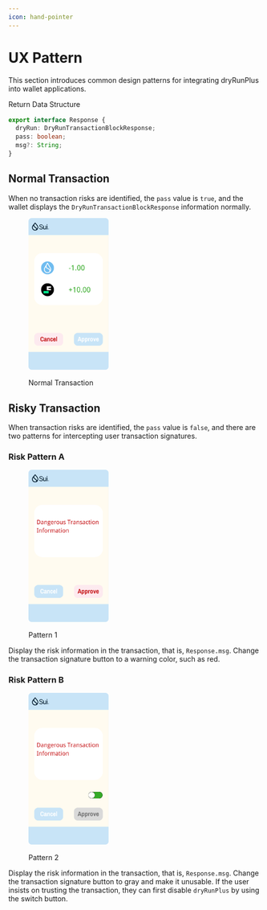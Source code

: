 ```yaml
---
icon: hand-pointer
---
```


# UX Pattern

This section introduces common design patterns for integrating dryRunPlus into wallet applications.

Return Data Structure

```TypeScript
export interface Response {
  dryRun: DryRunTransactionBlockResponse;
  pass: boolean;
  msg?: String;
}
```

## Normal Transaction

When no transaction risks are identified, the `pass` value is `true`, and the wallet displays the `DryRunTransactionBlockResponse` information normally.

<figure><img src="./images/normal.png" alt="" width="160"><figcaption><p>Normal Transaction</p></figcaption></figure>


## Risky Transaction

When transaction risks are identified, the `pass` value is `false`, and there are two patterns for intercepting user transaction signatures.

### Risk Pattern A

<figure><img src="./images/Pattern1.png" alt="" width="160"><figcaption><p>Pattern 1</p></figcaption></figure>

Display the risk information in the transaction, that is, `Response.msg`. Change the transaction signature button to a warning color, such as red.

### Risk Pattern B

<figure><img src="./images/Pattern2.png" alt="" width="160"><figcaption><p>Pattern 2</p></figcaption></figure>

Display the risk information in the transaction, that is, `Response.msg`. Change the transaction signature button to gray and make it unusable. If the user insists on trusting the transaction, they can first disable `dryRunPlus` by using the switch button.